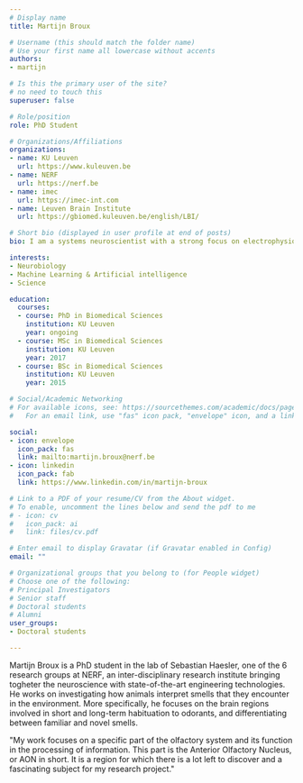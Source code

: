 ```yaml
---
# Display name
title: Martijn Broux

# Username (this should match the folder name)
# Use your first name all lowercase without accents
authors:
- martijn

# Is this the primary user of the site?
# no need to touch this
superuser: false

# Role/position
role: PhD Student

# Organizations/Affiliations
organizations:
- name: KU Leuven
  url: https://www.kuleuven.be
- name: NERF
  url: https://nerf.be
- name: imec
  url: https://imec-int.com
- name: Leuven Brain Institute
  url: https://gbiomed.kuleuven.be/english/LBI/

# Short bio (displayed in user profile at end of posts)
bio: I am a systems neuroscientist with a strong focus on electrophysiology in small animals.

interests:
- Neurobiology
- Machine Learning & Artificial intelligence
- Science

education:
  courses:
  - course: PhD in Biomedical Sciences
    institution: KU Leuven
    year: ongoing
  - course: MSc in Biomedical Sciences
    institution: KU Leuven
    year: 2017
  - course: BSc in Biomedical Sciences
    institution: KU Leuven
    year: 2015

# Social/Academic Networking
# For available icons, see: https://sourcethemes.com/academic/docs/page-builder/#icons
#   For an email link, use "fas" icon pack, "envelope" icon, and a link in the

social:
- icon: envelope
  icon_pack: fas
  link: mailto:martijn.broux@nerf.be
- icon: linkedin
  icon_pack: fab
  link: https://www.linkedin.com/in/martijn-broux

# Link to a PDF of your resume/CV from the About widget.
# To enable, uncomment the lines below and send the pdf to me
# - icon: cv
#   icon_pack: ai
#   link: files/cv.pdf

# Enter email to display Gravatar (if Gravatar enabled in Config)
email: ""

# Organizational groups that you belong to (for People widget)
# Choose one of the following: 
# Principal Investigators
# Senior staff
# Doctoral students
# Alumni
user_groups:
- Doctoral students

---
```




Martijn Broux is a PhD student in the lab of Sebastian Haesler, one of the 6 research groups at NERF, an inter-disciplinary research institute bringing togheter the neuroscience with state-of-the-art engineering technologies. He works on investigating how animals interpret smells that they encounter in the environment. More specifically, he focuses on the brain regions involved in short and long-term habituation to odorants, and differentiating between familiar and novel smells.

"My work focuses on a specific part of the olfactory system and its function in the processing of information. This part is the Anterior Olfactory Nucleus, or AON in short. It is a region for which there is a lot left to discover and a fascinating subject for my research project."
